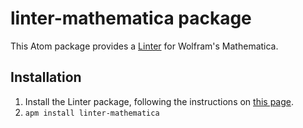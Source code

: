 # linter-mathematica package

This Atom package provides a [Linter](https://atom.io/packages/linter) for Wolfram's Mathematica.

## Installation

1. Install the Linter package, following the instructions on [this page](https://atom.io/packages/linter).
2. `apm install linter-mathematica`